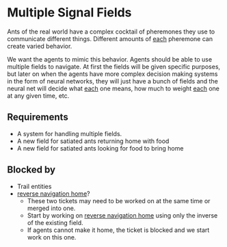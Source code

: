 
# Multiple Signal Fields

Ants of the real world have a complex cocktail of pheremones they use to communicate different things. Different amounts of [each](../docs/Pools/Dynamic/each.md) pheremone can create varied behavior.

We want the agents to mimic this behavior. Agents should be able to use multiple fields to navigate. At first the fields will be given specific purposes, but later on when the agents have more complex decision making systems in the form of neural networks, they will just have a bunch of fields and the neural net will decide what [each](../docs/Pools/Dynamic/each.md) one means, how much to weight [each](../docs/Pools/Dynamic/each.md) one at any given time, etc.

## Requirements

- A system for handling multiple fields.
- A new field for satiated ants returning home with food
- A new field for satiated ants looking for food to bring home

## Blocked by

- Trail entities
- [reverse navigation home](reverse%20navigation%20home.md)?
  - These two tickets may need to be worked on at the same time or merged into one.
  - Start by working on [reverse navigation home](reverse%20navigation%20home.md) using only the inverse of the existing field.
  - If agents cannot make it home, the ticket is blocked and we start work on this one.
